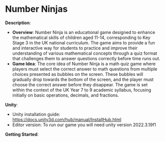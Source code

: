 # Number Ninjas

**Description**:
- **Overview**: Number Ninja is an educational game designed to enhance the mathematical skills of children aged 11-14, corresponding to Key Stage 3 in the UK national curriculum. The game aims to provide a fun and interactive way for students to practice and improve their understanding of various mathematical concepts through a quiz format that challenges them to answer questions correctly before time runs out.
- **Game Idea**: The core idea of Number Ninja is a math quiz game where players must select the correct answer to math questions from multiple choices presented as bubbles on the screen. These bubbles will gradually drop towards the bottom of the screen, and the player must choose the correct answer before they disappear. The game is set within the context of the UK Year 7 to 9 academic syllabus, focusing initially on basic operations, decimals, and fractions.

**Unity**:
- Unity installation guide: https://docs.unity3d.com/hub/manual/InstallHub.html
- Editor version: To run our game you will need unity version 2022.3.19f1

**Getting Started**:
